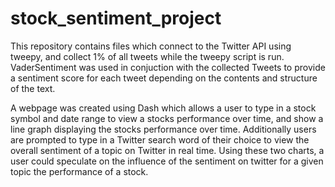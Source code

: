 # stock_sentiment_project

This repository contains files which connect to the Twitter API using tweepy, and collect 1% of all tweets while the tweepy script is run. VaderSentiment was used in conjuction with the collected Tweets to provide a sentiment score for each tweet depending on the contents and structure of the text.

A webpage was created using Dash which allows a user to type in a stock symbol and date range to view a stocks performance over time, and show a line graph displaying the stocks performance over time. Additionally users are prompted to type in a Twitter search word of their choice to view the overall sentiment of a topic on Twitter in real time. Using these two charts, a user could speculate on the influence of the sentiment on twitter for a given topic  the performance of a stock.
